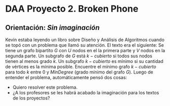 # DAA Proyecto 2. Broken Phone
## Orientación: *Sin imaginación*

Kevin estaba leyendo un libro sobre Diseño y Análisis de Algoritmos cuando se topó con un problema que llamó su atención. El texto era el siguiente:
Se tiene un grafo bipartito $G$ con $U$ nodos en el la primera parte y $V$ nodos en la segunda parte. Un subgrafo de $G$ está $k-cubierto$ si todos sus nodos tienen al menos grado $k$. Un subgrafo $k-cubierto$ es mínimo si su cantidad de vértices es la mínima posible. Encuentre el mínimo grafo $k-cubierto$ para todo $k$ entre $0$ y $MinDegree$ (grado mínimo del grafo $G$).
Luego de entender el problema, automáticamente pensó dos cosas:
* Quiero resolver este problema.
* ¿A los profesores se les habrá acabado la imaginación para los textos de los proyectos?
